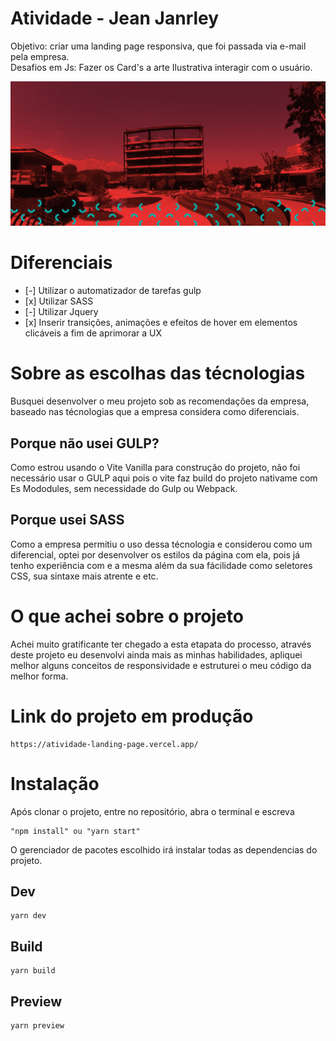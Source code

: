 <h1>Atividade - Jean Janrley</h1>
<p>
	Objetivo: criar uma landing page responsiva, que foi passada via e-mail pela empresa.<br/>
	Desafios em Js: Fazer os Card's a arte Ilustrativa interagir com o usuário.<br/>
</p>

<img src="./public/imagens/thumbnail.png"><br/>

<h1>Diferenciais</h1>
<ul>
	<li>[-] Utilizar o automatizador de tarefas gulp</li>
	<li>[x] Utilizar SASS</li>
	<li>[-] Utilizar Jquery</li>
	<li>[x] Inserir transições, animações e efeitos de hover em elementos clicáveis a fim de aprimorar a UX</li>
</ul>

<h1>Sobre as escolhas das técnologias</h1>
<p>
	Busquei desenvolver o meu projeto sob as recomendações da empresa, baseado nas técnologias que a empresa considera como diferenciais.
</p>
	<h2>Porque não usei GULP?</h2>
<p>
	Como estrou usando o Vite Vanilla para construção do projeto, não foi necessário usar o GULP aqui pois o vite faz build do projeto nativame com Es Mododules, sem necessidade do Gulp ou Webpack.
</p>

<h2>Porque usei SASS</h2>
<p>
	Como a empresa permitiu o uso dessa técnologia e considerou como um diferencial, optei por desenvolver os estilos da página com ela, pois já tenho experiência com e a mesma além da sua fácilidade como seletores CSS, sua sintaxe mais atrente e etc.
</p>

<h1>O que achei sobre o projeto</h1>
<p>
	Achei muito gratificante ter chegado a esta etapata do processo, através deste projeto eu desenvolvi ainda mais as minhas habilidades, apliquei melhor alguns conceitos de responsividade e estruturei o meu código da melhor forma.
</p>

<h1>Link do projeto em produção</h1>
<p>

	https://atividade-landing-page.vercel.app/
</p>

<h1>Instalação</h1>
<p>
	Após clonar o projeto, entre no repositório, abra o terminal e escreva

	"npm install" ou "yarn start"
</p>

<p>
	O gerenciador de pacotes escolhido irá instalar todas as dependencias do projeto.
<p>

<h2>Dev</h2>
<p>

	yarn dev
</p>

<h2>Build</h2>
<p>

	yarn build
</p>

<h2>Preview</h2>
<p>

	yarn preview
</p>